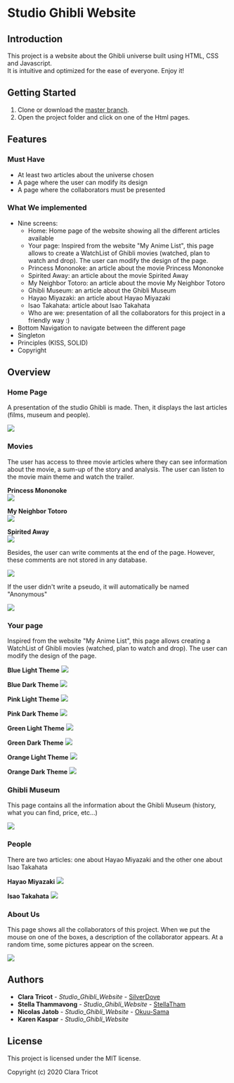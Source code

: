 # Studio Ghibli Website

## Introduction
This project is a website about the Ghibli universe built using HTML, CSS and Javascript.  
It is intuitive and optimized for the ease of everyone. Enjoy it!

## Getting Started
1. Clone or download the [master branch](https://github.com/SilverDove/Studio_Ghibli_Website.git).
2. Open the project folder and click on one of the Html pages.


## Features

### Must Have
* At least two articles about the universe chosen
* A page where the user can modify its design 
* A page where the collaborators must be presented

### What We implemented
* Nine screens:
    * Home: Home page of the website showing all the different articles available
    * Your page: Inspired from the website "My Anime List", this page allows to create a WatchList of Ghibli movies (watched, plan to watch and drop). The user can modify the design of the page.
    * Princess Mononoke: an article about the movie Princess Mononoke
    * Spirited Away: an article about the movie Spirited Away
    * My Neighbor Totoro: an article about the movie My Neighbor Totoro
    * Ghibli Museum: an article about the Ghibli Museum 
    * Hayao Miyazaki: an article about Hayao Miyazaki
    * Isao Takahata: article about Isao Takahata
    * Who are we: presentation of all the collaborators for this project in a friendly way :)
* Bottom Navigation to navigate between the different page
* Singleton
* Principles (KISS, SOLID)
* Copyright

 ## Overview
 
 ### Home Page
 A presentation of the studio Ghibli is made. Then, it displays the last articles (films, museum and people).

 ![](https://github.com/SilverDove/Studio_Ghibli_Website/blob/main/Screen/Ghibli's%20World%20-%20Home%20Page.jpg)
  
 ### Movies
 The user has access to three movie articles where they can see information about the movie, a sum-up of the story and analysis. The user can listen to the movie main theme and watch the trailer. 
  
  **Princess Mononoke**   
 ![](https://github.com/SilverDove/Studio_Ghibli_Website/blob/main/Screen/Ghibli's%20World%20-%20Princess%20Mononoke.png)
 
   **My Neighbor Totoro**   
 ![](https://github.com/SilverDove/Studio_Ghibli_Website/blob/main/Screen/Ghibli's%20World%20-%20My%20Neighbor%20Totoro.png)
 
   **Spirited Away**   
 ![](https://github.com/SilverDove/Studio_Ghibli_Website/blob/main/Screen/Ghibli's%20World%20-%20Spirited%20Away.png)
 
   Besides, the user can write comments at the end of the page. However, these comments are not stored in any database. 
   
 ![](https://github.com/SilverDove/Studio_Ghibli_Website/blob/main/Screen/Ghibli's%20World%20-%20Comments%20(1).png)
 
 If the user didn't write a pseudo, it will automatically be named "Anonymous"
 
 ![](https://github.com/SilverDove/Studio_Ghibli_Website/blob/main/Screen/Ghibli's%20World%20-%20Comments%20(2).png)
 
 ### Your page
 Inspired from the website "My Anime List", this page allows creating a WatchList of Ghibli movies (watched, plan to watch and drop). The user can modify the design of the page.
 
 **Blue Light Theme**
 ![](https://github.com/SilverDove/Studio_Ghibli_Website/blob/main/Screen/Ghibli's%20World%20-%20Your%20Page%20LIGHT%20BLUE.png)
 
  **Blue Dark Theme**
 ![](https://github.com/SilverDove/Studio_Ghibli_Website/blob/main/Screen/Ghibli's%20World%20-%20Your%20Page%20DARK%20BLUE.png)
 
  **Pink Light Theme**
 ![](https://github.com/SilverDove/Studio_Ghibli_Website/blob/main/Screen/Ghibli's%20World%20-%20Your%20Page%20LIGHT%20PINK.png)
 
  **Pink Dark Theme**
 ![](https://github.com/SilverDove/Studio_Ghibli_Website/blob/main/Screen/Ghibli's%20World%20-%20Your%20Page%20DARK%20PINK.png)
 
  **Green Light Theme**
 ![](https://github.com/SilverDove/Studio_Ghibli_Website/blob/main/Screen/Ghibli's%20World%20-%20Your%20Page%20LIGHT%20GREEN.png)
 
  **Green Dark Theme**
 ![](https://github.com/SilverDove/Studio_Ghibli_Website/blob/main/Screen/Ghibli's%20World%20-%20Your%20Page%20DARK%20GREEN.png)
 
  **Orange Light Theme**
 ![](https://github.com/SilverDove/Studio_Ghibli_Website/blob/main/Screen/Ghibli's%20World%20-%20Your%20Page%20LIGHT%20ORANGE.png)
 
  **Orange Dark Theme**
 ![](https://github.com/SilverDove/Studio_Ghibli_Website/blob/main/Screen/Ghibli's%20World%20-%20Your%20Page%20DARK%20ORANGE.png)
 
 ### Ghibli Museum
 This page contains all the information about the Ghibli Museum (history, what you can find, price, etc...)
 
 ![](https://github.com/SilverDove/Studio_Ghibli_Website/blob/main/Screen/Ghibli's%20World%20-%20Studio%20Ghibli%20museum.png)
 
  ### People
 There are two articles: one about Hayao Miyazaki and the other one about Isao Takahata
 
 **Hayao Miyazaki**
 ![](https://github.com/SilverDove/Studio_Ghibli_Website/blob/main/Screen/Ghibli's%20World%20-%20Hayao%20Miyazaki.jpg)
 
 **Isao Takahata**
 ![](https://github.com/SilverDove/Studio_Ghibli_Website/blob/main/Screen/Ghibli's%20World%20-%20Isao%20Takahata.jpg)
 
  ### About Us
 This page shows all the collaborators of this project. When we put the mouse on one of the boxes, a description of the collaborator appears. At a random time, some pictures appear on the screen.
 
 ![](https://github.com/SilverDove/Studio_Ghibli_Website/blob/main/Screen/Ghibli's%20World%20-%20About%20us.png)
 
  ## Authors
  * **Clara Tricot** - *Studio_Ghibli_Website* - [SilverDove](https://github.com/SilverDove)
  * **Stella Thammavong** - *Studio_Ghibli_Website* - [StellaTham](https://github.com/StellaTham)
  * **Nicolas Jatob** - *Studio_Ghibli_Website* - [Okuu-Sama](https://github.com/Okuu-Sama)
  * **Karen Kaspar** - *Studio_Ghibli_Website* 
 
 ## License
 This project is licensed under the MIT license.

 Copyright (c) 2020 Clara Tricot

  
